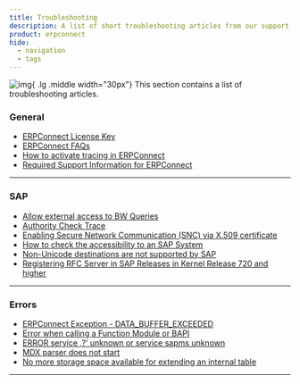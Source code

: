 ```yaml
---
title: Troubleshooting
description: A list of short troubleshooting articles from our support portal.
product: erpconnect
hide:
  - navigation
  - tags
---
```


![img](site:assets/images/logos/theo-thumbs.png){ .lg .middle width="30px"} This section contains a list of troubleshooting articles.


### General

<div class="mdx-columns" markdown>

- [ERPConnect License Key](https://support.theobald-software.com/helpdesk/KB/View/13729-erpconnect-license-key)
- [ERPConnect FAQs](https://support.theobald-software.com/helpdesk/KB/View/13732-erpconnect-faqs)
- [How to activate tracing in ERPConnect](https://support.theobald-software.com/helpdesk/KB/View/13733-how-to-activate-tracing-in-erpconnect)
- [Required Support Information for ERPConnect](https://support.theobald-software.com/helpdesk/KB/View/15002-required-support-information-for-erpconnect)

</div>

---

### SAP

<div class="mdx-columns" markdown>

- [Allow external access to BW Queries](https://support.theobald-software.com/helpdesk/KB/View/13800-allow-external-access-to-bw-queries)
- [Authority Check Trace](https://support.theobald-software.com/helpdesk/KB/View/13799-authority-check-trace)
- [Enabling Secure Network Communication (SNC) via X.509 certificate](https://support.theobald-software.com/helpdesk/KB/View/13349-enabling-secure-network-communication-snc-via-x-509-certificate)
- [How to check the accessibility to an SAP System](https://support.theobald-software.com/helpdesk/KB/View/13350-how-to-check-the-accessibility-to-a-sap-system)
- [Non-Unicode destinations are not supported by SAP](https://support.theobald-software.com/helpdesk/KB/View/17021-non-unicode-destinations-are-not-supported-by-sap)
- [Registering RFC Server in SAP Releases in Kernel Release 720 and higher](https://support.theobald-software.com/helpdesk/KB/View/13348-registering-rfc-server-in-sap-releases-in-kernel-release-720-and-higher)

</div>

---
 
### Errors

<div class="mdx-columns" markdown>

- [ERPConnect Exception - DATA_BUFFER_EXCEEDED](https://support.theobald-software.com/helpdesk/KB/View/13731-erpconnect-exception-data-buffer-exceeded)
- [Error when calling a Function Module or BAPI](https://support.theobald-software.com/helpdesk/KB/View/13730-error-when-calling-a-function-module-or-bapi)
- [ERROR service ‚?‘ unknown or service sapms unknown](https://support.theobald-software.com/helpdesk/KB/View/13649-error-service-unknown-or-service-sapms-unknown)
- [MDX parser does not start](https://support.theobald-software.com/helpdesk/KB/View/20073-mdx-parser-does-not-start)
- [No more storage space available for extending an internal table](https://support.theobald-software.com/helpdesk/KB/View/20282-no-more-storage-space-available-for-extending-an-internal-table)

</div>

---